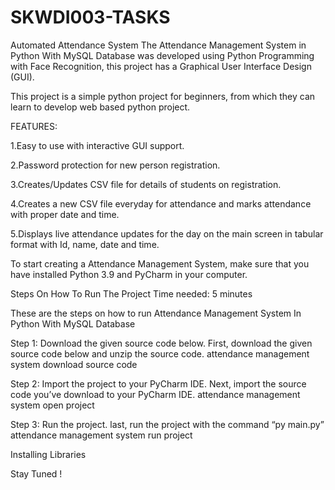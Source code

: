# SKWDI003-TASKS
Automated Attendance System
The Attendance Management System in Python With MySQL Database was developed using Python Programming with Face Recognition, this project has a Graphical User Interface Design (GUI).

This project is a simple python project for beginners, from which they can learn to develop web based python project.

FEATURES:

1.Easy to use with interactive GUI support.

2.Password protection for new person registration.

3.Creates/Updates CSV file for details of students on registration.

4.Creates a new CSV file everyday for attendance and marks attendance with proper date and time.

5.Displays live attendance updates for the day on the main screen in tabular format with Id, name, date and time.

To start creating a Attendance Management System, make sure that you have installed Python 3.9 and PyCharm in your computer.

Steps On How To Run The Project
Time needed: 5 minutes

These are the steps on how to run Attendance Management System In Python With MySQL Database

Step 1: Download the given source code below.
First, download the given source code below and unzip the source code.
attendance management system download source code

Step 2: Import the project to your PyCharm IDE.
Next, import the source code you’ve download to your PyCharm IDE.
attendance management system open project

Step 3: Run the project.
last, run the project with the command “py main.py”
attendance management system run project

Installing Libraries

Stay Tuned !
